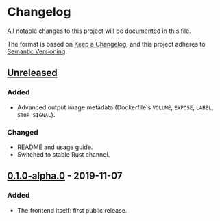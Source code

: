 # Changelog
All notable changes to this project will be documented in this file.

The format is based on [Keep a Changelog](https://keepachangelog.com/en/1.0.0/),
and this project adheres to [Semantic Versioning](https://semver.org/spec/v2.0.0.html).

## [Unreleased]
### Added
- Advanced output image metadata (Dockerfile's `VOLUME`, `EXPOSE`, `LABEL`, `STOP_SIGNAL`).

### Changed
- README and usage guide.
- Switched to stable Rust channel.

## [0.1.0-alpha.0] - 2019-11-07
### Added
- The frontend itself: first public release.

[Unreleased]: https://github.com/denzp/cargo-wharf/compare/cargo-wharf-frontend-v0.1.0-alpha.0...HEAD
[0.1.0-alpha.0]: https://github.com/denzp/cargo-wharf/releases/tag/cargo-wharf-frontend-v0.1.0-alpha.0
